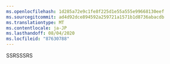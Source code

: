 ```yaml
---
ms.openlocfilehash: 1d285a72e9c1fe8f225d1e55a555e99668130eef
ms.sourcegitcommit: ad4d92dce894592a259721a1571b1d8736abacdb
ms.translationtype: MT
ms.contentlocale: ja-JP
ms.lasthandoff: 08/04/2020
ms.locfileid: "87630788"
---
```

<span data-ttu-id="54625-101">SSRS</span><span class="sxs-lookup"><span data-stu-id="54625-101">SSRS</span></span>
